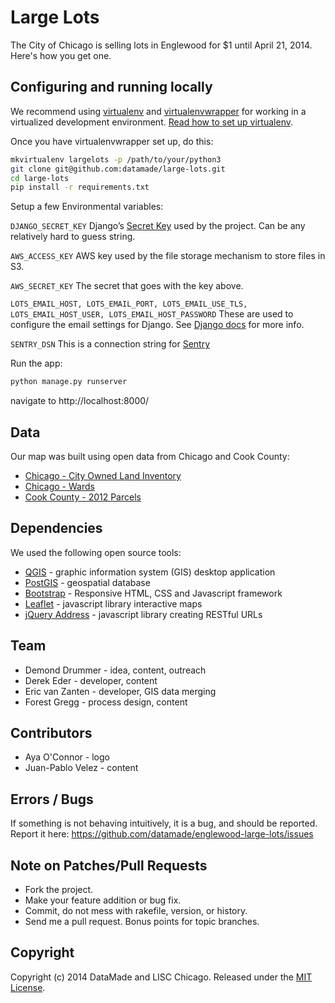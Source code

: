 # Large Lots

The City of Chicago is selling lots in Englewood for $1 until April 21, 2014. Here's how you get one.

## Configuring and running locally

We recommend using [virtualenv](http://virtualenv.readthedocs.org/en/latest/virtualenv.html) and [virtualenvwrapper](http://virtualenvwrapper.readthedocs.org/en/latest/install.html) for working in a virtualized development environment. [Read how to set up virtualenv](http://docs.python-guide.org/en/latest/dev/virtualenvs/).

Once you have virtualenvwrapper set up, do this:

```bash
mkvirtualenv largelots -p /path/to/your/python3
git clone git@github.com:datamade/large-lots.git
cd large-lots
pip install -r requirements.txt
```

Setup a few Environmental variables:

``DJANGO_SECRET_KEY`` Django’s [Secret Key](https://docs.djangoproject.com/en/1.10/ref/settings/#secret-key)
used by the project. Can be any relatively hard to guess string.

``AWS_ACCESS_KEY`` AWS key used by the file storage mechanism to store files in
S3.

``AWS_SECRET_KEY`` The secret that goes with the key above.

``LOTS_EMAIL_HOST, LOTS_EMAIL_PORT, LOTS_EMAIL_USE_TLS, LOTS_EMAIL_HOST_USER,
LOTS_EMAIL_HOST_PASSWORD`` These are used to configure the email settings for
Django. See [Django docs](https://docs.djangoproject.com/en/1.6/topics/email/) for more info.

``SENTRY_DSN`` This is a connection string for [Sentry](http://getsentry.com)

Run the app:

```bash
python manage.py runserver
```

navigate to http://localhost:8000/

## Data

Our map was built using open data from Chicago and Cook County:

* [Chicago - City Owned Land Inventory](https://data.cityofchicago.org/Community-Economic-Development/City-Owned-Land-Inventory/aksk-kvfp)
* [Chicago - Wards](https://data.cityofchicago.org/Facilities-Geographic-Boundaries/Boundaries-Wards/bhcv-wqkf)
* [Cook County - 2012 Parcels](https://datacatalog.cookcountyil.gov/GIS-Maps/ccgisdata-Parcel-2012/e62c-6rz8)

## Dependencies
We used the following open source tools:

* [QGIS](http://www.qgis.org/en/site/) - graphic information system (GIS) desktop application
* [PostGIS](http://postgis.net/) - geospatial database
* [Bootstrap](http://getbootstrap.com/) - Responsive HTML, CSS and Javascript framework
* [Leaflet](http://leafletjs.com/) - javascript library interactive maps
* [jQuery Address](https://github.com/asual/jquery-address) - javascript library creating RESTful URLs

## Team

* Demond Drummer - idea, content, outreach
* Derek Eder - developer, content
* Eric van Zanten - developer, GIS data merging
* Forest Gregg - process design, content

## Contributors

* Aya O'Connor - logo
* Juan-Pablo Velez - content


## Errors / Bugs

If something is not behaving intuitively, it is a bug, and should be reported.
Report it here: https://github.com/datamade/englewood-large-lots/issues

## Note on Patches/Pull Requests

* Fork the project.
* Make your feature addition or bug fix.
* Commit, do not mess with rakefile, version, or history.
* Send me a pull request. Bonus points for topic branches.

## Copyright

Copyright (c) 2014 DataMade and LISC Chicago. Released under the [MIT License](https://github.com/datamade/large-lots/blob/master/LICENSE).
